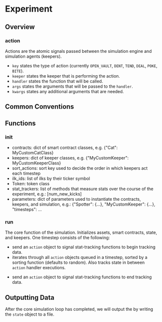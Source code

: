 # Experiment

## Overview
### action
Actions are the atomic signals passed between the simulation engine and simulation agents (keepers).
- `key` states the type of action (currently `OPEN_VAULT`, `DENT`, `TEND`, `DEAL`, `POKE`, `BITE`).
- `keeper` states the keeper that is performing the action.
- `handler` states the function that will be called.
- `args` states the arguments that will be passed to the `handler`.
- `kwargs` states any additional arguments that are needed.

## Common Conventions

## Functions

### init
- contracts: dict of smart contract classes, e.g. {"Cat": MyCustomCatClass}
- keepers: dict of keeper classes, e.g. {"MyCustomKeeper": MyCustomKeeperClass}
- sort_actions: sort key used to decide the order in which keepers act each timestep
- ilk_ids: list of ilks by their ticker symbol
- Token: token class
- stat_trackers: list of methods that measure stats over the course of the experiment, e.g.: [num_new_kicks]
- parameters: dict of parameters used to instantiate the contracts, keepers, and simulation, e.g.: {"Spotter": {...}, "MyCustomKeeper": {...}, "timesteps": ...
### run
The core function of the simulation.
Initializes assets, smart contracts, state, and keepers.
One timestep consists of the following:
- send an `action` object to signal stat-tracking functions to begin tracking data.
- iterates through all `action` objects queued in a timestep, sorted by a sorting function (defaults to random). Also tracks state in between `action` handler executions.
<!-- TODO: make sure default is random -->
- send an `action` object to signal stat-tracking functions to end tracking data.
## Outputting Data
After the core simulation loop has completed, we will output the by writing the `state` object to a file.